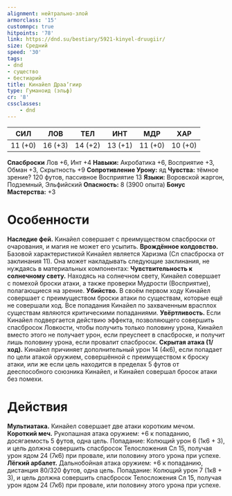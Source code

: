 ```yaml
---
alignment: нейтрально-злой
armorclass: '15'
customnpc: true
hitpoints: '78'
link: https://dnd.su/bestiary/5921-kinyel-druugiir/
size: Средний
speed: '30'
tags:
- dnd
- существо
- бестиарий
title: Кинайел Драа’гиир
type: Гуманоид (эльф)
cr: '8'
cssclasses:
    - dnd
---
```



| СИЛ | ЛОВ | ТЕЛ | ИНТ | МДР | ХАР |
|---|---|---|---|---|---|
| 11 (+0) | 16 (+3) | 14 (+2) | 13 (+1) | 11 (+0) | 10 (+0) |
**Спасброски** Лов +6, Инт +4
**Навыки:** Акробатика +6, Восприятие +3, Обман +3, Скрытность +9
**Сопротивление Урону:** яд
**Чувства:** тёмное зрение? 120 футов, пассивное Восприятие 13
**Языки:** Воровской жаргон, Подземный, Эльфийский
**Опасность:** 8 (3900 опыта)
**Бонус Мастерства:** +3


# Особенности
**Наследие фей.** Кинайел совершает с преимуществом спасброски от очарования, и магия не может его усыпить.
**Врождённое колдовство.** Базовой характеристикой Кинайел является Харизма (Сл спасброска от заклинания 11). Она может накладывать следующие заклинания, не нуждаясь в материальных компонентах:
**Чувствительность к солнечному свету.** Находясь на солнечном свету, Кинайел совершает с помехой броски атаки, а также проверки Мудрости (Восприятие), полагающиеся на зрение.
**Убийство.** В своём первом ходу Кинайел совершает с преимуществом броски атаки по существам, которые ещё не совершали ход. Все попадания Кинайел по захваченным врасплох существам являются критическими попаданиями.
**Увёртливость.** Если Кинайел подвергается действию эффекта, позволяющего совершить спасбросок Ловкости, чтобы получить только половину урона, Кинайел вместо этого не получает урон, если преуспеет в спасброске, и получит лишь половину урона, если провалит спасбросок.
**Скрытая атака (1/ход).** Кинайел причиняет дополнительный урон 14 (4к6), если попадает по цели атакой оружием, совершённой с преимуществом к броску атаки, или же если цель находится в пределах 5 футов от дееспособного союзника Кинайел, и Кинайел совершал бросок атаки без помехи.


# Действия
**Мультиатака.** Кинайел совершает две атаки коротким мечом.
**Короткий меч.** Рукопашная атака оружием: +6 к попаданию, досягаемость 5 футов, одна цель. Попадание: Колющий урон 6 (1к6 + 3), и цель должна совершить спасбросок Телосложения Сл 15, получая урон ядом 24 (7к6) при провале, или половину этого урона при успехе.
**Лёгкий арбалет.** Дальнобойная атака оружием: +6 к попаданию, дистанция 80/320 футов, одна цель. Попадание: Колющий урон 7 (1к8 + 3), и цель должна совершить спасбросок Телосложения Сл 15, получая урон ядом 24 (7к6) при провале, или половину этого урона при успехе.